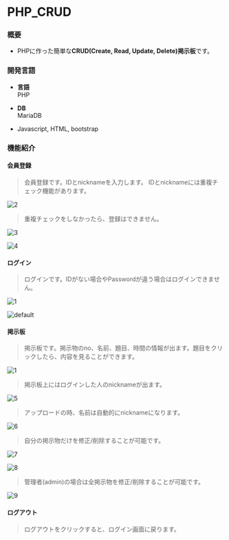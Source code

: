 # PHP_CRUD

### 概要
* PHPに作った簡単な**CRUD(Create, Read, Update, Delete)掲示板**です。

### 開発言語
* **言語** <br>
PHP

* **DB** <br>
MariaDB

* Javascript, HTML, bootstrap

### 機能紹介
#### 会員登録
> 会員登録です。IDとnicknameを入力します。
> IDとnicknameには重複チェック機能があります。

![2](https://user-images.githubusercontent.com/43987455/48406965-1e499d00-e779-11e8-893b-a14ff2af710d.JPG)

> 重複チェックをしなかったら、登録はできません。

![3](https://user-images.githubusercontent.com/43987455/48407616-98c6ec80-e77a-11e8-9332-7075655e1202.JPG)

![4](https://user-images.githubusercontent.com/43987455/48407623-9c5a7380-e77a-11e8-98d4-501cd15785ef.JPG)

#### ログイン
> ログインです。IDがない場合やPasswordが違う場合はログインできません。

![1](https://user-images.githubusercontent.com/43987455/48407976-797c8f00-e77b-11e8-818c-ec546fe59fea.JPG)

![default](https://user-images.githubusercontent.com/43987455/48410033-d595e200-e780-11e8-9647-bf6ef4a834f7.JPG)

#### 掲示板
> 掲示板です。掲示物のno、名前、題目、時間の情報が出ます。題目をクリックしたら、内容を見ることができます。

![1](https://user-images.githubusercontent.com/43987455/48689405-bf1ed900-ec0d-11e8-8e5b-ef390ee5c15c.JPG)

> 掲示板上にはログインした人のnicknameが出ます。

![5](https://user-images.githubusercontent.com/43987455/48408272-4b4b7f00-e77c-11e8-8c47-a104f195b5d4.JPG)

> アップロードの時、名前は自動的にnicknameになります。

![6](https://user-images.githubusercontent.com/43987455/48408398-94033800-e77c-11e8-8263-8879fb9407c5.JPG)

> 自分の掲示物だけを修正/削除することが可能です。

![7](https://user-images.githubusercontent.com/43987455/48409096-52738c80-e77e-11e8-92ae-4e76a8da265b.JPG)

![8](https://user-images.githubusercontent.com/43987455/48409097-52738c80-e77e-11e8-83a7-55b5ce2355b6.JPG)

> 管理者(admin)の場合は全掲示物を修正/削除することが可能です。

![9](https://user-images.githubusercontent.com/43987455/48409293-c3b33f80-e77e-11e8-8e1e-5b0a2baa39a5.JPG)

#### ログアウト
> ログアウトをクリックすると、ログイン画面に戻ります。

